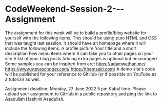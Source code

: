 # CodeWeekend-Session-2---Assignment
The assignment for this week will be to build a profile/blog website for yourself with the following items. This should be using pure HTML and CSS that was taught last session.
It should have an homepage where it will include the following items.
A profile picture
Your title and a short description
Few menu items where it can take you to other pages on your site
A list of your blog posts
Adding extra pages is optional but encouraged
Some samples you can be inspired from are:
https://adamwathan.me/
https://www.steveschoger.com/
https://themsaid.com/
A demo site's code will be published for your reference to GitHub (or if possible on YouTube as a tutorial) as well.

Assignment deadline: Monday, 27 June 2022 5 pm Kabul time. Please upload your assignment to GitHub in a public repository and ping the link to Asadullah Hashimi Asadullah. 
